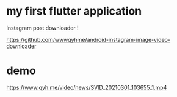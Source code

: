 # my first flutter application

Instagram post downloader !

https://github.com/wwwqyhme/android-instagram-image-video-downloader


# demo 

https://www.qyh.me/video/news/SVID_20210301_103655_1.mp4
